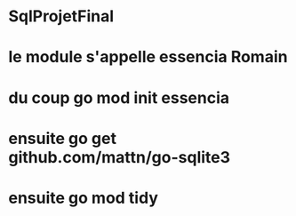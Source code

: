 # SqlProjetFinal
# le module s'appelle essencia Romain
# du coup go mod init essencia
# ensuite go get github.com/mattn/go-sqlite3
# ensuite go mod tidy
